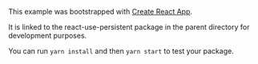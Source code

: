 This example was bootstrapped with [Create React App](https://github.com/facebook/create-react-app).

It is linked to the react-use-persistent package in the parent directory for development purposes.

You can run `yarn install` and then `yarn start` to test your package.
